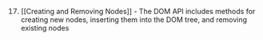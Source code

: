 17. [[Creating and Removing Nodes]] - The DOM API includes methods for creating new nodes, inserting them into the DOM tree, and removing existing nodes